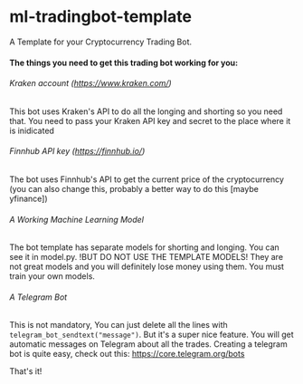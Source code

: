 # ml-tradingbot-template
A Template for your Cryptocurrency Trading Bot. 

#### The things you need to get this trading bot working for you:
###### Kraken account (https://www.kraken.com/)
This bot uses Kraken's API to do all the longing and shorting so you need that. You need to pass your Kraken API key and secret to the place where it is inidicated

###### Finnhub API key (https://finnhub.io/)
The bot uses Finnhub's API to get the current price of the cryptocurrency (you can also change this, probably a better way to do this [maybe yfinance])

###### A Working Machine Learning Model
The bot template has separate models for shorting and longing. You can see it in model.py. !BUT DO NOT USE THE TEMPLATE MODELS! They are not great models and you will definitely lose money using them. You must train your own models.

###### A Telegram Bot
This is not mandatory, You can just delete all the lines with `telegram_bot_sendtext("message")`. But it's a super nice feature. You will get automatic messages on Telegram about all the trades. Creating a telegram bot is quite easy, check out this: https://core.telegram.org/bots

That's it!
